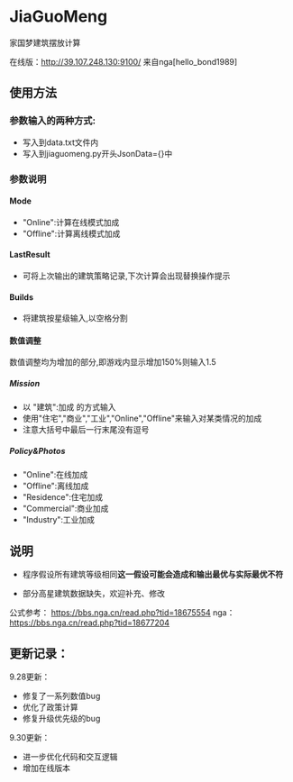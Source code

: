 # JiaGuoMeng
家国梦建筑摆放计算

在线版：http://39.107.248.130:9100/ 来自nga[hello_bond1989]
## 使用方法

### 参数输入的两种方式:
- 写入到data.txt文件内
- 写入到jiaguomeng.py开头JsonData={}中
### 参数说明
#### Mode
- "Online":计算在线模式加成
- "Offline":计算离线模式加成
#### LastResult
- 可将上次输出的建筑策略记录,下次计算会出现替换操作提示
#### Builds
- 将建筑按星级输入,以空格分割
#### 数值调整
数值调整均为增加的部分,即游戏内显示增加150%则输入1.5
##### Mission
- 以 "建筑":加成 的方式输入
- 使用"住宅","商业","工业","Online","Offline"来输入对某类情况的加成
- 注意大括号中最后一行末尾没有逗号
##### Policy&Photos
- "Online":在线加成
- "Offline":离线加成
- "Residence":住宅加成
- "Commercial":商业加成
- "Industry":工业加成

## 说明

- 程序假设所有建筑等级相同**这一假设可能会造成和输出最优与实际最优不符**

- 部分高星建筑数据缺失，欢迎补充、修改


公式参考： https://bbs.nga.cn/read.php?tid=18675554
nga：https://bbs.nga.cn/read.php?tid=18677204

## 更新记录：

9.28更新：
- 修复了一系列数值bug
- 优化了政策计算
- 修复升级优先级的bug

9.30更新：
- 进一步优化代码和交互逻辑
- 增加在线版本
